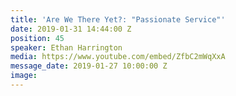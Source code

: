 ```yaml
---
title: 'Are We There Yet?: "Passionate Service"'
date: 2019-01-31 14:44:00 Z
position: 45
speaker: Ethan Harrington
media: https://www.youtube.com/embed/ZfbC2mWqXxA
message_date: 2019-01-27 10:00:00 Z
image: 
---
```


